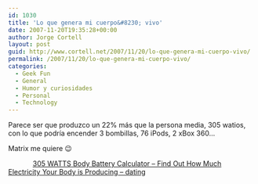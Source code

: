```yaml
---
id: 1030
title: 'Lo que genera mi cuerpo&#8230; vivo'
date: 2007-11-20T19:35:28+00:00
author: Jorge Cortell
layout: post
guid: http://www.cortell.net/2007/11/20/lo-que-genera-mi-cuerpo-vivo/
permalink: /2007/11/20/lo-que-genera-mi-cuerpo-vivo/
categories:
  - Geek Fun
  - General
  - Humor y curiosidades
  - Personal
  - Technology
---
```

Parece ser que produzco un 22% más que la persona media, 305 watios, con lo que podrí­a encender 3 bombillas, 76 iPods, 2 xBox 360&#8230;

Matrix me quiere 😉

[<strong style="font-weight: normal;padding-left: 50px">305 WATTS</strong> <span>Body Battery Calculator &#8211; Find Out How Much Electricity Your Body is Producing &#8211; dating</span>](http://www.justsayhi.com/bb/body_battery)